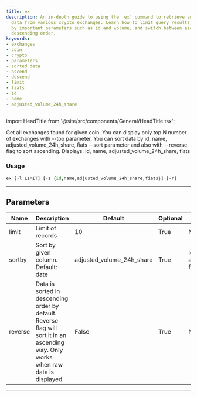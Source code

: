 ```yaml
---
title: ex
description: An in-depth guide to using the 'ex' command to retrieve and manipulate
  data from various crypto exchanges. Learn how to limit query results, sort data
  by important parameters such as id and volume, and switch between ascending and
  descending order.
keywords:
- exchanges
- coin
- crypto
- parameters
- sorted data
- ascend
- descend
- limit
- fiats
- id
- name
- adjusted_volume_24h_share
---
```


import HeadTitle from '@site/src/components/General/HeadTitle.tsx';

<HeadTitle title="crypto/dd/ex - Reference | OpenBB Terminal Docs" />

Get all exchanges found for given coin. You can display only top N number of exchanges with --top parameter. You can sort data by id, name, adjusted_volume_24h_share, fiats --sort parameter and also with --reverse flag to sort ascending. Displays: id, name, adjusted_volume_24h_share, fiats

### Usage

```python
ex [-l LIMIT] [-s {id,name,adjusted_volume_24h_share,fiats}] [-r]
```

---

## Parameters

| Name | Description | Default | Optional | Choices |
| ---- | ----------- | ------- | -------- | ------- |
| limit | Limit of records | 10 | True | None |
| sortby | Sort by given column. Default: date | adjusted_volume_24h_share | True | id, name, adjusted_volume_24h_share, fiats |
| reverse | Data is sorted in descending order by default. Reverse flag will sort it in an ascending way. Only works when raw data is displayed. | False | True | None |

---
